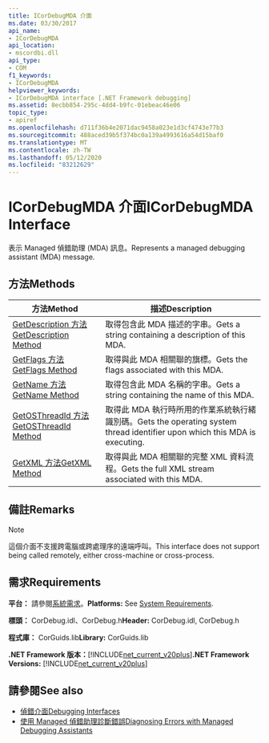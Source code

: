 ```yaml
---
title: ICorDebugMDA 介面
ms.date: 03/30/2017
api_name:
- ICorDebugMDA
api_location:
- mscordbi.dll
api_type:
- COM
f1_keywords:
- ICorDebugMDA
helpviewer_keywords:
- ICorDebugMDA interface [.NET Framework debugging]
ms.assetid: 8ecbb854-295c-4dd4-b9fc-01ebeac46e06
topic_type:
- apiref
ms.openlocfilehash: d711f36b4e2071dac9458a023e1d3cf4743e77b3
ms.sourcegitcommit: 488aced39b5f374bc0a139a4993616a54d15baf0
ms.translationtype: MT
ms.contentlocale: zh-TW
ms.lasthandoff: 05/12/2020
ms.locfileid: "83212629"
---
```

# <a name="icordebugmda-interface"></a><span data-ttu-id="ca3a5-102">ICorDebugMDA 介面</span><span class="sxs-lookup"><span data-stu-id="ca3a5-102">ICorDebugMDA Interface</span></span>
<span data-ttu-id="ca3a5-103">表示 Managed 偵錯助理 (MDA) 訊息。</span><span class="sxs-lookup"><span data-stu-id="ca3a5-103">Represents a managed debugging assistant (MDA) message.</span></span>  
  
## <a name="methods"></a><span data-ttu-id="ca3a5-104">方法</span><span class="sxs-lookup"><span data-stu-id="ca3a5-104">Methods</span></span>  
  
|<span data-ttu-id="ca3a5-105">方法</span><span class="sxs-lookup"><span data-stu-id="ca3a5-105">Method</span></span>|<span data-ttu-id="ca3a5-106">描述</span><span class="sxs-lookup"><span data-stu-id="ca3a5-106">Description</span></span>|  
|------------|-----------------|  
|[<span data-ttu-id="ca3a5-107">GetDescription 方法</span><span class="sxs-lookup"><span data-stu-id="ca3a5-107">GetDescription Method</span></span>](icordebugmda-getdescription-method.md)|<span data-ttu-id="ca3a5-108">取得包含此 MDA 描述的字串。</span><span class="sxs-lookup"><span data-stu-id="ca3a5-108">Gets a string containing a description of this MDA.</span></span>|  
|[<span data-ttu-id="ca3a5-109">GetFlags 方法</span><span class="sxs-lookup"><span data-stu-id="ca3a5-109">GetFlags Method</span></span>](icordebugmda-getflags-method.md)|<span data-ttu-id="ca3a5-110">取得與此 MDA 相關聯的旗標。</span><span class="sxs-lookup"><span data-stu-id="ca3a5-110">Gets the flags associated with this MDA.</span></span>|  
|[<span data-ttu-id="ca3a5-111">GetName 方法</span><span class="sxs-lookup"><span data-stu-id="ca3a5-111">GetName Method</span></span>](icordebugmda-getname-method.md)|<span data-ttu-id="ca3a5-112">取得包含此 MDA 名稱的字串。</span><span class="sxs-lookup"><span data-stu-id="ca3a5-112">Gets a string containing the name of this MDA.</span></span>|  
|[<span data-ttu-id="ca3a5-113">GetOSThreadId 方法</span><span class="sxs-lookup"><span data-stu-id="ca3a5-113">GetOSThreadId Method</span></span>](icordebugmda-getosthreadid-method.md)|<span data-ttu-id="ca3a5-114">取得此 MDA 執行時所用的作業系統執行緒識別碼。</span><span class="sxs-lookup"><span data-stu-id="ca3a5-114">Gets the operating system thread identifier upon which this MDA is executing.</span></span>|  
|[<span data-ttu-id="ca3a5-115">GetXML 方法</span><span class="sxs-lookup"><span data-stu-id="ca3a5-115">GetXML Method</span></span>](icordebugmda-getxml-method.md)|<span data-ttu-id="ca3a5-116">取得與此 MDA 相關聯的完整 XML 資料流程。</span><span class="sxs-lookup"><span data-stu-id="ca3a5-116">Gets the full XML stream associated with this MDA.</span></span>|  
  
## <a name="remarks"></a><span data-ttu-id="ca3a5-117">備註</span><span class="sxs-lookup"><span data-stu-id="ca3a5-117">Remarks</span></span>  
  
> [!NOTE]
> <span data-ttu-id="ca3a5-118">這個介面不支援跨電腦或跨處理序的遠端呼叫。</span><span class="sxs-lookup"><span data-stu-id="ca3a5-118">This interface does not support being called remotely, either cross-machine or cross-process.</span></span>  
  
## <a name="requirements"></a><span data-ttu-id="ca3a5-119">需求</span><span class="sxs-lookup"><span data-stu-id="ca3a5-119">Requirements</span></span>  
 <span data-ttu-id="ca3a5-120">**平台：** 請參閱[系統需求](../../get-started/system-requirements.md)。</span><span class="sxs-lookup"><span data-stu-id="ca3a5-120">**Platforms:** See [System Requirements](../../get-started/system-requirements.md).</span></span>  
  
 <span data-ttu-id="ca3a5-121">**標頭：** CorDebug.idl、CorDebug.h</span><span class="sxs-lookup"><span data-stu-id="ca3a5-121">**Header:** CorDebug.idl, CorDebug.h</span></span>  
  
 <span data-ttu-id="ca3a5-122">**程式庫：** CorGuids.lib</span><span class="sxs-lookup"><span data-stu-id="ca3a5-122">**Library:** CorGuids.lib</span></span>  
  
 <span data-ttu-id="ca3a5-123">**.NET Framework 版本：**[!INCLUDE[net_current_v20plus](../../../../includes/net-current-v20plus-md.md)]</span><span class="sxs-lookup"><span data-stu-id="ca3a5-123">**.NET Framework Versions:** [!INCLUDE[net_current_v20plus](../../../../includes/net-current-v20plus-md.md)]</span></span>  
  
## <a name="see-also"></a><span data-ttu-id="ca3a5-124">請參閱</span><span class="sxs-lookup"><span data-stu-id="ca3a5-124">See also</span></span>

- [<span data-ttu-id="ca3a5-125">偵錯介面</span><span class="sxs-lookup"><span data-stu-id="ca3a5-125">Debugging Interfaces</span></span>](debugging-interfaces.md)
- [<span data-ttu-id="ca3a5-126">使用 Managed 偵錯助理診斷錯誤</span><span class="sxs-lookup"><span data-stu-id="ca3a5-126">Diagnosing Errors with Managed Debugging Assistants</span></span>](../../debug-trace-profile/diagnosing-errors-with-managed-debugging-assistants.md)

